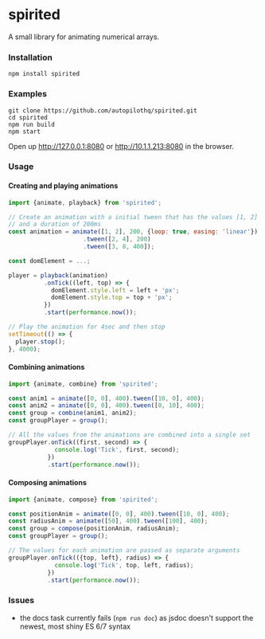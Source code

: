 # spirited

A small library for animating numerical arrays.

### Installation

```shell
npm install spirited
```

### Examples

``` shell
git clone https://github.com/autopilothq/spirited.git
cd spirited
npm run build
npm start
```

Open up http://127.0.0.1:8080 or http://10.1.1.213:8080 in the browser.


### Usage

#### Creating and playing animations

``` javascript
import {animate, playback} from 'spirited';

// Create an animation with a initial tween that has the values [1, 2]
// and a duration of 200ms
const animation = animate([1, 2], 200, {loop: true, easing: 'linear'})
                     .tween([2, 4], 200)
                     .tween([3, 8, 400]);

const domElement = ...;

player = playback(animation)
          .onTick((left, top) => {
            domElement.style.left = left + 'px';
            domElement.style.top = top + 'px';
          })
          .start(performance.now());

// Play the animation for 4sec and then stop
setTimeout(() => {
  player.stop();
}, 4000);
```

#### Combining animations

``` javascript
import {animate, combine} from 'spirited';

const anim1 = animate([0, 0], 400).tween([10, 0], 400);
const anim2 = animate([0, 0], 400).tween([0, 10], 400);
const group = combine(anim1, anim2);
const groupPlayer = group();

// All the values from the animations are combined into a single set
groupPlayer.onTick((first, second) => {
             console.log('Tick', first, second);
           })
           .start(performance.now());
```

#### Composing animations

``` javascript
import {animate, compose} from 'spirited';

const positionAnim = animate([0, 0], 400).tween([10, 0], 400);
const radiusAnim = animate([50], 400).tween([100], 400);
const group = compose(positionAnim, radiusAnim);
const groupPlayer = group();

// The values for each animation are passed as separate arguments
groupPlayer.onTick(({top, left}, radius) => {
             console.log('Tick', top, left, radius);
           })
           .start(performance.now());
```

### Issues

* the docs task currently fails (`npm run doc`) as jsdoc doesn't support the newest, most shiny ES 6/7 syntax
